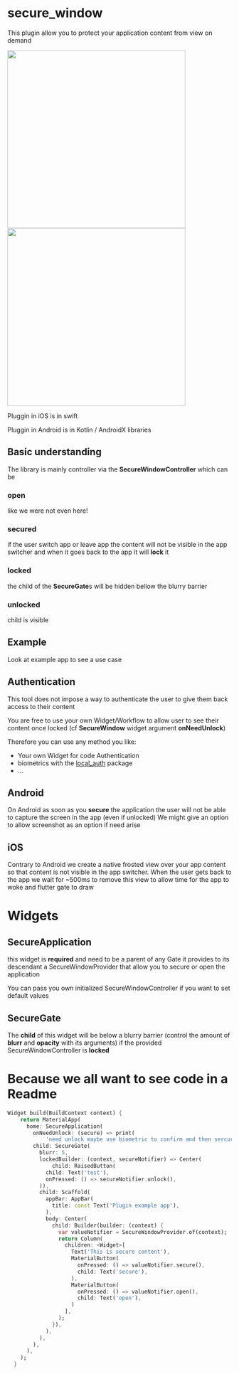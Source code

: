 # secure_window

This plugin allow you to protect your application content from view on demand

<img src="https://raw.githubusercontent.com/neckaros/secure_window/master/android_appswitcher.JPG" height="400" /> <img src="https://raw.githubusercontent.com/neckaros/secure_window/master/Gate_ios.jpg" height="400" />

Pluggin in iOS is in swift

Pluggin in Android is in Kotlin / AndroidX libraries

## Basic understanding

The library is mainly controller via the **SecureWindowController** which can be

### open
like we were not even here!

### secured
if the user switch app or leave app the content will not be visible in the app switcher
and when it goes back to the app it will **lock** it



### locked
the child of the **SecureGate**s will be hidden bellow the blurry barrier

### unlocked
child is visible

## Example

Look at example app to see a use case

## Authentication

This tool does not impose a way to authenticate the user to give them back access to their content

You are free to use your own Widget/Workflow to allow user to see their content once locked (cf **SecureWindow** widget argument **onNeedUnlock**)

Therefore you can use any method you like:
* Your own Widget for code Authentication
* biometrics with the [local_auth](https://pub.dev/packages/local_auth) package
* ...

## Android
On Android as soon as you **secure** the application the user will not be able to capture the screen in the app (even if unlocked)
We might give an option to allow screenshot as an option if need arise

## iOS
Contrary to Android we create a native frosted view over your app content so that content is not visible in the app switcher.
When the user gets back to the app we wait for ~500ms to remove this view to allow time for the app to woke and flutter gate to draw

# Widgets

## SecureApplication

this widget is **required** and need to be a parent of any Gate
it provides to its descendant a SecureWindowProvider that allow you to secure or open the application

You can pass you own initialized SecureWindowController if you want to set default values

## SecureGate

The **child** of this widget will be below a blurry barrier (control the amount of **blurr** and **opacity** with its arguments)
if the provided SecureWindowController is **locked**

# Because we all want to see code in a Readme
```dart
Widget build(BuildContext context) {
    return MaterialApp(
      home: SecureApplication(
        onNeedUnlock: (secure) => print(
            'need unlock maybe use biometric to confirm and then sercure.unlock()'),
        child: SecureGate(
          blurr: 5,
          lockedBuilder: (context, secureNotifier) => Center(
              child: RaisedButton(
            child: Text('test'),
            onPressed: () => secureNotifier.unlock(),
          )),
          child: Scaffold(
            appBar: AppBar(
              title: const Text('Plugin example app'),
            ),
            body: Center(
              child: Builder(builder: (context) {
                var valueNotifier = SecureWindowProvider.of(context);
                return Column(
                  children: <Widget>[
                    Text('This is secure content'),
                    MaterialButton(
                      onPressed: () => valueNotifier.secure(),
                      child: Text('secure'),
                    ),
                    MaterialButton(
                      onPressed: () => valueNotifier.open(),
                      child: Text('open'),
                    )
                  ],
                );
              }),
            ),
          ),
        ),
      ),
    );
  }
```